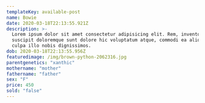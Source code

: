 ```yaml
---
templateKey: available-post
name: Bowie
date: 2020-03-18T22:13:55.921Z
description: >-
  Lorem ipsum dolor sit amet consectetur adipisicing elit. Rem, inventore
  suscipit doloremque sunt dolore hic voluptatum atque, commodi ea aliquam nulla
  culpa illo nobis dignissimos.
dob: 2020-03-18T22:13:55.956Z
featuredimage: /img/brown-python-2062316.jpg
parentgenetics: "xanthic"
mothername: "mother"
fathername: "father"
sex: "F"
price: 450
sold: "false"
---
```

